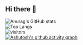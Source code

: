 ## Hi there 👋
![Anurag's GitHub stats](https://github-readme-stats.vercel.app/api?username=W-ake)
<br/>
![Top Langs](https://github-readme-stats.vercel.app/api/top-langs/?username=W-ake)
<br/>
![visitors](https://visitor-badge.glitch.me/badge?page_id=W-ake&left_color=green&right_color=red)
<br/>
[![Ashutosh's github activity graph](https://github-readme-activity-graph.vercel.app/graph?username=W-ake&theme=dracula)](https://github.com/ashutosh00710/github-readme-activity-graph)

<!--
**W-ake/W-ake** is a ✨ _special_ ✨ repository because its `README.md` (this file) appears on your GitHub profile.

Here are some ideas to get you started:

- 🔭 I’m currently working on ...
- 🌱 I’m currently learning ...
- 👯 I’m looking to collaborate on ...
- 🤔 I’m looking for help with ...
- 💬 Ask me about ...
- 📫 How to reach me: ...
- 😄 Pronouns: ...
- ⚡ Fun fact: ...
-->
